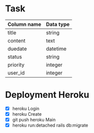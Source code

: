 # Task
| Column name | Data type |
| --- | ----------- |
| title | string |
| content |text|
| duedate | datetime |
| status | string |
| priority | integer |
| user_id | integer |

# Deployment Heroku
- [x] heroku Login
- [x] heroku Create
- [x] git push heroku Main
- [x] heroku run:detached rails db:migrate
